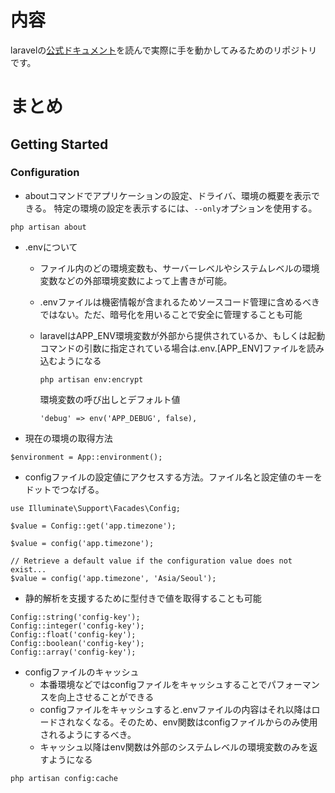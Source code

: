 # 内容
laravelの[公式ドキュメント](https://laravel.com/docs/11.x)を読んで実際に手を動かしてみるためのリポジトリです。

# まとめ
## Getting Started
### Configuration

- aboutコマンドでアプリケーションの設定、ドライバ、環境の概要を表示できる。 特定の環境の設定を表示するには、`--only`オプションを使用する。
```
php artisan about
```

- .envについて
  - ファイル内のどの環境変数も、サーバーレベルやシステムレベルの環境変数などの外部環境変数によって上書きが可能。
  - .envファイルは機密情報が含まれるためソースコード管理に含めるべきではない。ただ、暗号化を用いることで安全に管理することも可能
  - laravelはAPP_ENV環境変数が外部から提供されているか、もしくは起動コマンドの引数に指定されている場合は.env.[APP_ENV]ファイルを読み込むようになる

    ```
    php artisan env:encrypt
    ```
    
    環境変数の呼び出しとデフォルト値
    ```
    'debug' => env('APP_DEBUG', false),
    ```

- 現在の環境の取得方法
```
$environment = App::environment();
```

- configファイルの設定値にアクセスする方法。ファイル名と設定値のキーをドットでつなげる。

```
use Illuminate\Support\Facades\Config;
 
$value = Config::get('app.timezone');
 
$value = config('app.timezone');
 
// Retrieve a default value if the configuration value does not exist...
$value = config('app.timezone', 'Asia/Seoul');
```

- 静的解析を支援するために型付きで値を取得することも可能

```
Config::string('config-key');
Config::integer('config-key');
Config::float('config-key');
Config::boolean('config-key');
Config::array('config-key');
```

- configファイルのキャッシュ
  - 本番環境などではconfigファイルをキャッシュすることでパフォーマンスを向上させることができる
  - configファイルをキャッシュすると.envファイルの内容はそれ以降はロードされなくなる。そのため、env関数はconfigファイルからのみ使用されるようにするべき。
  - キャッシュ以降はenv関数は外部のシステムレベルの環境変数のみを返すようになる
```
php artisan config:cache
```

